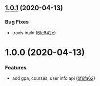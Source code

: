 ## [1.0.1](https://github.com/kpfromer/cu-api/compare/v1.0.0...v1.0.1) (2020-04-13)


### Bug Fixes

* travis build ([6fc642e](https://github.com/kpfromer/cu-api/commit/6fc642e491f9412ff90c21a82bc87882f2f937f2))

# 1.0.0 (2020-04-13)


### Features

* add gpa, courses, user info api ([bf6fa62](https://github.com/kpfromer/cu-api/commit/bf6fa62a305aa40fd088a61c832e8c512c0efba1))
